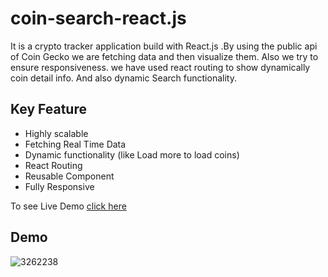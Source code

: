 # coin-search-react.js
It is a crypto tracker application build with React.js .By using the public api of Coin Gecko we are fetching data and then visualize them. Also we try to ensure responsiveness. we have used react routing to show dynamically coin detail info. And also dynamic Search functionality.
## Key Feature
<ul>
<li>Highly scalable</li>
<li>Fetching Real Time Data</li>
<li>Dynamic functionality (like Load more to load coins)</li>
<li>React Routing</li>
<li>Reusable Component</li>
<li>Fully Responsive</li>
</ul>
To see Live Demo <a href="https://coin-search-446.netlify.app/"> click here </a>

## Demo
![3262238](https://user-images.githubusercontent.com/74701997/191834149-9222e56e-5145-455c-a306-a460f4f0a387.jpg)


